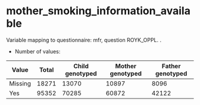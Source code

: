 # mother_smoking_information_available
Variable mapping to questionnaire: mfr, question ROYK_OPPL.
.
- Number of values:

| Value | Total | Child genotyped | Mother genotyped | Father genotyped |
| ----- | ----- | --------------- | ---------------- | ---------------- |
| Missing | 18271 | 13070 | 10897 | 8096 |
| Yes | 95352 | 70285 | 60872 |42122 |



